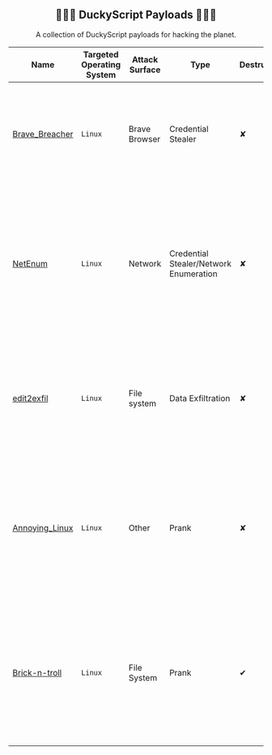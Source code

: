 <div align="center">

## 🦆🏴‍☠️ DuckyScript Payloads 🏴‍☠🦆
A collection of DuckyScript payloads for hacking the planet.

</div>

|Name|Targeted Operating System|Attack Surface|Type|Destructive|Description|
|-----|-----|-----|-----|-----|-----|
|[Brave_Breacher](https://github.com/OSINTI4L/DuckyScript-Payloads/tree/main/Payloads/Brave_Breacher)|`Linux`|Brave Browser|Credential Stealer|✘|Exports a copy of all usernames and passwords stored in the Brave Browser password manager and exfiltrates them via Discord webhook.|
|[NetEnum](https://github.com/OSINTI4L/DuckyScript-Payloads/tree/main/Payloads/NetEnum)|`Linux`|Network|Credential Stealer/Network Enumeration|✘|Enumerates and steals credentials for: Networking interfaces, network manager connections, connected wireless network SSID and password, and IP logs public IP address.
|[edit2exfil](https://github.com/OSINTI4L/DuckyScript-Payloads/tree/main/Payloads/edit2exfil)|`Linux`|File system|Data Exfiltration|✘|A file exfiltration payload that embeds itself as a cronjob running silently in the background allowing for persistent exfiltration of updated files.|
|[Annoying_Linux](https://github.com/OSINTI4L/DuckyScript-Payloads/tree/main/Payloads/Annoying_Linux)|`Linux`|Other|Prank|✘|An annoying payload that utilizes ducky/bash scripts to randomly turn on and off: wifi, capslock, numlock, press arrow keys, and teleports the mouse pointer around the screen.|
|[Brick-n-troll](https://github.com/OSINTI4L/DuckyScript-Payloads/tree/main/Payloads/Brick-n-troll)|`Linux`|File System|Prank|✔|Plays the "trololol" song & video on max volume in full screen and then perform unauthenticated, recursive root file structure removal. A text editor will then open and print a "troll face" in ASCII art.
